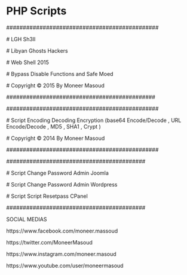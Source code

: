 # PHP Scripts
<p>##############################################</p>
<p>#                   LGH Sh3ll            
<p>#             Libyan Ghosts Hackers            
<p>#                Web Shell 2015                    
<p>#   Bypass Disable Functions and Safe Moed    
<p>#       Copyright © 2015 By Moneer Masoud          
<p>#############################################</p>

<p>##############################################</p>
<p># Script Encoding Decoding Encryption (base64 Encode/Decode , URL Encode/Decode , MD5 , SHA1 , Crypt ) 
<p>#                             Copyright © 2014 By Moneer Masoud                                       
<p>##############################################</p>

<p>##########################################</p>
<p># Script Change Password Admin Joomla    </p>
<p># Script Change Password Admin Wordpress </p>
<p># Script Script Resetpass CPanel          </p>
<p>##########################################</p>

<p>SOCIAL MEDIAS</p>

<p>https://www.facebook.com/moneer.massoud</p>
<p>https://twitter.com/MoneerMasoud</p>
<p>https://www.instagram.com/moneer.masoud</p>
<p>https://www.youtube.com/user/moneermasoud</p>
